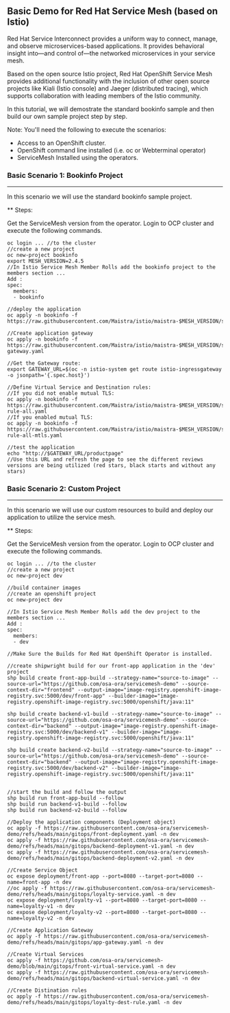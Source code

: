 ## Basic Demo for Red Hat Service Mesh (based on Istio)

Red Hat Service Interconnect provides a uniform way to connect, manage, and observe microservices-based applications. It provides behavioral insight into—and control of—the networked microservices in your service mesh.

Based on the open source Istio project, Red Hat OpenShift Service Mesh provides additional functionality with the inclusion of other open source projects like Kiali (Istio console) and Jaeger (distributed tracing), which supports collaboration with leading members of the Istio community.

In this tutorial, we will demostrate the standard bookinfo sample and then build our own sample project step by step.

Note: You'll need the following to execute the scenarios:
- Access to an OpenShift cluster.
- OpenShift command line installed (i.e. oc or Webterminal operator)
- ServiceMesh Installed using the operators.

### Basic Scenario 1: Bookinfo Project
---

In this scenario we will use the standard bookinfo sample project.

** Steps:

Get the ServiceMesh version from the operator.
Login to OCP cluster and execute the following commands.

```
oc login ... //to the cluster
//create a new project
oc new-project bookinfo
export MESH_VERSION=2.4.5
//In Istio Service Mesh Member Rolls add the bookinfo project to the members section ...
Add :
spec:
  members:
  - bookinfo

//deploy the application
oc apply -n bookinfo -f https://raw.githubusercontent.com/Maistra/istio/maistra-$MESH_VERSION/samples/bookinfo/platform/kube/bookinfo.yaml

//Create application gateway
oc apply -n bookinfo -f https://raw.githubusercontent.com/Maistra/istio/maistra-$MESH_VERSION/samples/bookinfo/networking/bookinfo-gateway.yaml

//Get the Gateway route:
export GATEWAY_URL=$(oc -n istio-system get route istio-ingressgateway -o jsonpath='{.spec.host}')

//Define Virtual Service and Destination rules:
//If you did not enable mutual TLS:
oc apply -n bookinfo -f https://raw.githubusercontent.com/Maistra/istio/maistra-$MESH_VERSION/samples/bookinfo/networking/destination-rule-all.yaml 
//If you enabled mutual TLS:
oc apply -n bookinfo -f https://raw.githubusercontent.com/Maistra/istio/maistra-$MESH_VERSION/samples/bookinfo/networking/destination-rule-all-mtls.yaml 

//test the application
echo "http://$GATEWAY_URL/productpage"
//Use this URL and refresh the page to see the different reviews versions are being utilized (red stars, black starts and without any stars)
```


### Basic Scenario 2: Custom Project
---

In this scenario we will use our custom resources to build and deploy our application to utilize the service mesh.

** Steps:

Get the ServiceMesh version from the operator.
Login to OCP cluster and execute the following commands.

```
oc login ... //to the cluster
//create a new project
oc new-project dev

//build container images
//create an openshift project
oc new-project dev

//In Istio Service Mesh Member Rolls add the dev project to the members section ...
Add :
spec:
  members:
  - dev

//Make Sure the Builds for Red Hat OpenShift Operator is installed.

//create shipwright build for our front-app application in the 'dev' project
shp build create front-app-build --strategy-name="source-to-image" --source-url="https://github.com/osa-ora/servicemesh-demo" --source-context-dir="frontend" --output-image="image-registry.openshift-image-registry.svc:5000/dev/front-app" --builder-image="image-registry.openshift-image-registry.svc:5000/openshift/java:11"

shp build create backend-v1-build --strategy-name="source-to-image" --source-url="https://github.com/osa-ora/servicemesh-demo" --source-context-dir="backend" --output-image="image-registry.openshift-image-registry.svc:5000/dev/backend-v1" --builder-image="image-registry.openshift-image-registry.svc:5000/openshift/java:11"

shp build create backend-v2-build --strategy-name="source-to-image" --source-url="https://github.com/osa-ora/servicemesh-demo" --source-context-dir="backend" --output-image="image-registry.openshift-image-registry.svc:5000/dev/backend-v2" --builder-image="image-registry.openshift-image-registry.svc:5000/openshift/java:11"


//start the build and follow the output
shp build run front-app-build --follow
shp build run backend-v1-build --follow
shp build run backend-v2-build --follow

//Deploy the application components (Deployment object)
oc apply -f https://raw.githubusercontent.com/osa-ora/servicemesh-demo/refs/heads/main/gitops/front-deployment.yaml -n dev
oc apply -f https://raw.githubusercontent.com/osa-ora/servicemesh-demo/refs/heads/main/gitops/backend-deployment-v1.yaml -n dev
oc apply -f https://raw.githubusercontent.com/osa-ora/servicemesh-demo/refs/heads/main/gitops/backend-deployment-v2.yaml -n dev

//Create Service Object
oc expose deployment/front-app --port=8080 --target-port=8080 --name=front-app -n dev
//oc apply -f https://raw.githubusercontent.com/osa-ora/servicemesh-demo/refs/heads/main/gitops/loyalty-service.yaml -n dev
oc expose deployment/loyalty-v1 --port=8080 --target-port=8080 --name=loyalty-v1 -n dev
oc expose deployment/loyalty-v2 --port=8080 --target-port=8080 --name=loyalty-v2 -n dev

//Create Application Gateway
oc apply -f https://raw.githubusercontent.com/osa-ora/servicemesh-demo/refs/heads/main/gitops/app-gateway.yaml -n dev

//Create Virtual Services
oc apply -f https://github.com/osa-ora/servicemesh-demo/blob/main/gitops/front-virtual-service.yaml -n dev
oc apply -f https://raw.githubusercontent.com/osa-ora/servicemesh-demo/refs/heads/main/gitops/backend-virtual-service.yaml -n dev

//Create Distination rules
oc apply -f https://raw.githubusercontent.com/osa-ora/servicemesh-demo/refs/heads/main/gitops/loyalty-dest-rule.yaml -n dev

```


